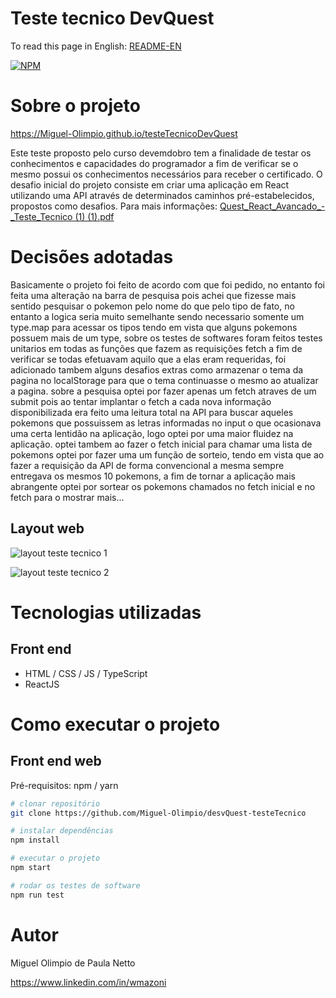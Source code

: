 # Teste tecnico DevQuest 

To read this page in English: 
[README-EN](https://github.com/Miguel-Olimpio/testeTecnicoDevQuest/blob/main/README-en.md)

[![NPM](https://img.shields.io/npm/l/react)](https://github.com/Miguel-Olimpio/desvQuest-testeTecnico/blob/main/LICENSE) 

# Sobre o projeto

https://Miguel-Olimpio.github.io/testeTecnicoDevQuest

Este teste proposto pelo curso devemdobro tem a finalidade de testar os conhecimentos e capacidades do programador a fim de verificar se o mesmo possui os conhecimentos necessários para receber o certificado.
O desafio inicial do projeto consiste em criar uma aplicação em React utilizando uma API através de determinados caminhos pré-estabelecidos, propostos como desafios.
Para mais informações: [Quest_React_Avancado_-_Teste_Tecnico (1) (1).pdf](https://github.com/Miguel-Olimpio/desvQuest-testeTecnico/files/10900699/Quest_React_Avancado_-_Teste_Tecnico.1.1.pdf)

# Decisões adotadas

Basicamente o projeto foi feito de acordo com que foi pedido, no entanto foi feita uma alteração na barra de pesquisa pois achei que fizesse mais sentido pesquisar o pokemon pelo nome do que pelo tipo de fato, no entanto a logica seria muito semelhante sendo necessario somente um type.map para acessar os tipos tendo em vista que alguns pokemons possuem mais de um type, sobre os testes de softwares foram feitos testes unitarios em todas as funções que fazem as requisições fetch a fim de verificar se todas efetuavam aquilo que a elas eram requeridas, foi adicionado tambem alguns desafios extras como armazenar o tema da pagina no localStorage para que o tema continuasse o mesmo ao atualizar a pagina. sobre a pesquisa optei por fazer apenas um fetch atraves de um submit pois ao tentar implantar o fetch a cada nova informação disponibilizada era feito uma leitura total na API para buscar aqueles pokemons que possuissem as letras informadas no input o que ocasionava uma certa lentidão na aplicação, logo optei por uma maior fluidez na aplicação.
optei tambem ao fazer o fetch inicial para chamar uma lista de pokemons optei por fazer uma um função de sorteio, tendo em vista que ao fazer a requisição da API de forma convencional a mesma sempre entregava os mesmos 10 pokemons, a fim de tornar a aplicação mais abrangente optei por sortear os pokemons chamados no fetch inicial e no fetch para o mostrar mais...

## Layout web

![layout teste tecnico 1](https://user-images.githubusercontent.com/107503116/223182445-c1e11d77-16a2-4b9d-bb6d-b4a34028a432.png)

![layout teste tecnico 2](https://user-images.githubusercontent.com/107503116/223183010-af759018-dfff-4bff-9547-03980e105efd.png)

# Tecnologias utilizadas
## Front end
- HTML / CSS / JS / TypeScript
- ReactJS

# Como executar o projeto

## Front end web
Pré-requisitos: npm / yarn

```bash
# clonar repositório
git clone https://github.com/Miguel-Olimpio/desvQuest-testeTecnico

# instalar dependências
npm install

# executar o projeto
npm start

# rodar os testes de software
npm run test
```

# Autor

Miguel Olimpio de Paula Netto

https://www.linkedin.com/in/wmazoni

